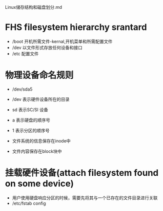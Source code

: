Linux储存结构和磁盘划分.md

# FHS filesystem hierarchy srantard
- /boot 开机所需文件-kernal,开机菜单和所需配置文件
- /dev 以文件形式存放任何设备和接口
- /etc 配置文件


# 物理设备命名规则
- /dev/sda5 
- /dev 表示硬件设备所在的目录
- sd 表示SC/SI 设备
- a 表示硬盘的顺序号
- 1 表示分区的顺序号

- 文件系统的信息保存在inode中
- 文件内容保存在block块中

# 挂载硬件设备(attach filesystem found on some device)
- 用户使用硬盘响应分区的时候，需要先将其与一个已存在的文件目录进行关联
- /etc/fstab  config





